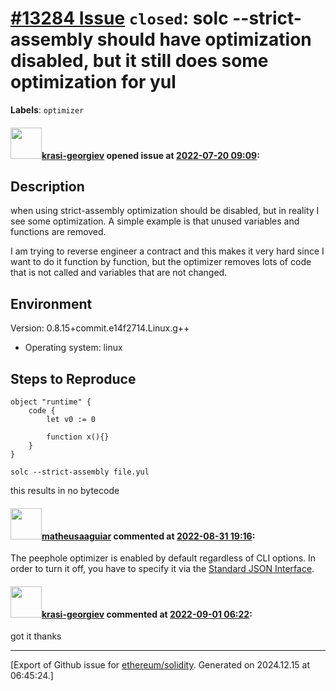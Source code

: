 # [\#13284 Issue](https://github.com/ethereum/solidity/issues/13284) `closed`: solc --strict-assembly should have optimization disabled, but it still does some optimization for yul
**Labels**: `optimizer`


#### <img src="https://avatars.githubusercontent.com/u/8903888?u=6984c81e16efd17a0d6cb1ea194ee7ccf40436e3&v=4" width="50">[krasi-georgiev](https://github.com/krasi-georgiev) opened issue at [2022-07-20 09:09](https://github.com/ethereum/solidity/issues/13284):

## Description

when using strict-assembly optimization should be disabled, but in reality I see some optimization.
A simple example is that unused variables and functions are removed.

I am trying to reverse engineer a contract and this makes it very hard since I want to do it function by function, but the optimizer removes lots of code that is not called and variables that are not changed.

## Environment
Version: 0.8.15+commit.e14f2714.Linux.g++
- Operating system: linux

## Steps to Reproduce
 
```yul
object "runtime" {
    code {
        let v0 := 0
        
        function x(){}
    }  
}
```
```
solc --strict-assembly file.yul
```

this results in no bytecode


#### <img src="https://avatars.githubusercontent.com/u/95899911?u=b80e228dd73aa60cc8cc18ebf2e9e72a0840b7d5&v=4" width="50">[matheusaaguiar](https://github.com/matheusaaguiar) commented at [2022-08-31 19:16](https://github.com/ethereum/solidity/issues/13284#issuecomment-1233326206):

The peephole optimizer is enabled by default regardless of CLI options. In order to turn it off, you have to specify it via the [Standard JSON Interface](https://docs.soliditylang.org/en/v0.8.13/using-the-compiler.html?highlight=peephole#compiler-input-and-output-json-description).

#### <img src="https://avatars.githubusercontent.com/u/8903888?u=6984c81e16efd17a0d6cb1ea194ee7ccf40436e3&v=4" width="50">[krasi-georgiev](https://github.com/krasi-georgiev) commented at [2022-09-01 06:22](https://github.com/ethereum/solidity/issues/13284#issuecomment-1233798309):

got it thanks


-------------------------------------------------------------------------------



[Export of Github issue for [ethereum/solidity](https://github.com/ethereum/solidity). Generated on 2024.12.15 at 06:45:24.]
